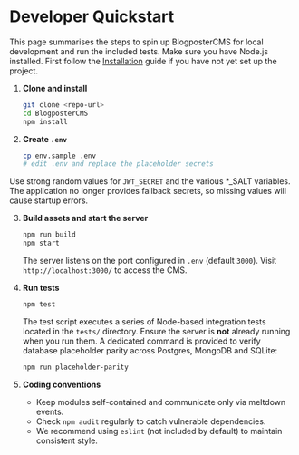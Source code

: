 # Developer Quickstart

This page summarises the steps to spin up BlogposterCMS for local development and run the included tests. Make sure you have Node.js installed.
First follow the [Installation](installation.md) guide if you have not yet set up the project.

1. **Clone and install**
   ```bash
   git clone <repo-url>
   cd BlogposterCMS
   npm install
   ```

2. **Create `.env`**
   ```bash
   cp env.sample .env
   # edit .env and replace the placeholder secrets
   ```
  Use strong random values for `JWT_SECRET` and the various *_SALT variables.
  The application no longer provides fallback secrets, so missing values will
  cause startup errors.

3. **Build assets and start the server**
   ```bash
   npm run build
   npm start
   ```
   The server listens on the port configured in `.env` (default `3000`). Visit
   `http://localhost:3000/` to access the CMS.

4. **Run tests**
   ```bash
   npm test
   ```
   The test script executes a series of Node-based integration tests located in
   the `tests/` directory. Ensure the server is **not** already running when you
   run them.
   A dedicated command is provided to verify database placeholder parity across
   Postgres, MongoDB and SQLite:

   ```bash
   npm run placeholder-parity
   ```

5. **Coding conventions**
   - Keep modules self-contained and communicate only via meltdown events.
   - Check `npm audit` regularly to catch vulnerable dependencies.
   - We recommend using `eslint` (not included by default) to maintain
     consistent style.
